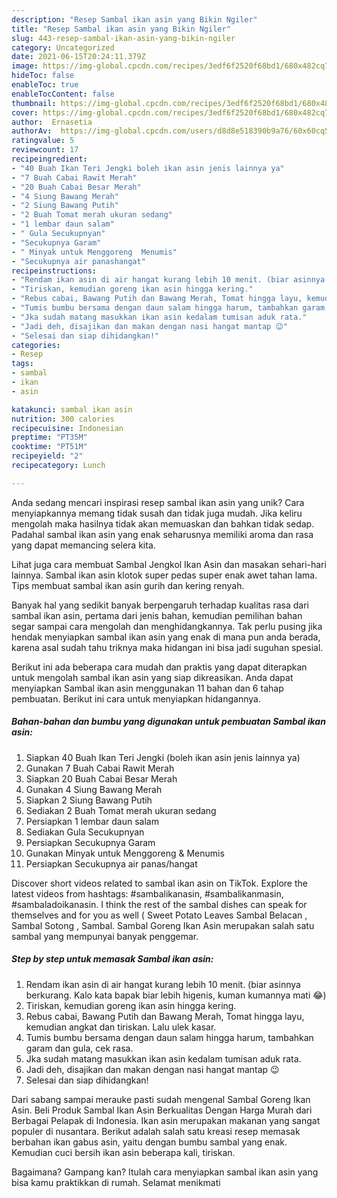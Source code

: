 ```yaml
---
description: "Resep Sambal ikan asin yang Bikin Ngiler"
title: "Resep Sambal ikan asin yang Bikin Ngiler"
slug: 443-resep-sambal-ikan-asin-yang-bikin-ngiler
category: Uncategorized
date: 2021-06-15T20:24:11.379Z
image: https://img-global.cpcdn.com/recipes/3edf6f2520f68bd1/680x482cq70/sambal-ikan-asin-foto-resep-utama.jpg
hideToc: false
enableToc: true
enableTocContent: false
thumbnail: https://img-global.cpcdn.com/recipes/3edf6f2520f68bd1/680x482cq70/sambal-ikan-asin-foto-resep-utama.jpg
cover: https://img-global.cpcdn.com/recipes/3edf6f2520f68bd1/680x482cq70/sambal-ikan-asin-foto-resep-utama.jpg
author:  Ernasetia
authorAv:  https://img-global.cpcdn.com/users/d8d8e518390b9a76/60x60cq50/avatar.jpg
ratingvalue: 5
reviewcount: 17
recipeingredient:
- "40 Buah Ikan Teri Jengki boleh ikan asin jenis lainnya ya"
- "7 Buah Cabai Rawit Merah"
- "20 Buah Cabai Besar Merah"
- "4 Siung Bawang Merah"
- "2 Siung Bawang Putih"
- "2 Buah Tomat merah ukuran sedang"
- "1 lembar daun salam"
- " Gula Secukupnyan"
- "Secukupnya Garam"
- " Minyak untuk Menggoreng  Menumis"
- "Secukupnya air panashangat"
recipeinstructions:
- "Rendam ikan asin di air hangat kurang lebih 10 menit. (biar asinnya berkurang. Kalo kata bapak biar lebih higenis, kuman kumannya mati 😂)"
- "Tiriskan, kemudian goreng ikan asin hingga kering."
- "Rebus cabai, Bawang Putih dan Bawang Merah, Tomat hingga layu, kemudian angkat dan tiriskan. Lalu ulek kasar."
- "Tumis bumbu bersama dengan daun salam hingga harum, tambahkan garam dan gula, cek rasa."
- "Jka sudah matang masukkan ikan asin kedalam tumisan aduk rata."
- "Jadi deh, disajikan dan makan dengan nasi hangat mantap 😉"
- "Selesai dan siap dihidangkan!"
categories:
- Resep
tags:
- sambal
- ikan
- asin

katakunci: sambal ikan asin 
nutrition: 300 calories
recipecuisine: Indonesian
preptime: "PT35M"
cooktime: "PT51M"
recipeyield: "2"
recipecategory: Lunch

---
```



Anda sedang mencari inspirasi resep sambal ikan asin yang unik? Cara menyiapkannya memang tidak susah dan tidak juga mudah. Jika keliru mengolah maka hasilnya tidak akan memuaskan dan bahkan tidak sedap. Padahal sambal ikan asin yang enak seharusnya memiliki aroma dan rasa yang dapat memancing selera kita.


Lihat juga cara membuat Sambal Jengkol Ikan Asin dan masakan sehari-hari lainnya. Sambal ikan asin klotok super pedas super enak awet tahan lama. Tips membuat sambal ikan asin gurih dan kering renyah.

Banyak hal yang sedikit banyak berpengaruh terhadap kualitas rasa dari sambal ikan asin, pertama dari jenis bahan, kemudian pemilihan bahan segar sampai cara mengolah dan menghidangkannya. Tak perlu pusing jika hendak menyiapkan sambal ikan asin yang enak di mana pun anda berada, karena asal sudah tahu triknya maka hidangan ini bisa jadi suguhan spesial.


Berikut ini ada beberapa cara mudah dan praktis yang dapat diterapkan untuk mengolah sambal ikan asin yang siap dikreasikan. Anda dapat menyiapkan Sambal ikan asin menggunakan 11 bahan dan 6 tahap pembuatan. Berikut ini cara untuk menyiapkan hidangannya.

<!--inarticleads1-->

##### Bahan-bahan dan bumbu yang digunakan untuk pembuatan Sambal ikan asin:

1. Siapkan 40 Buah Ikan Teri Jengki (boleh ikan asin jenis lainnya ya)
1. Gunakan 7 Buah Cabai Rawit Merah
1. Siapkan 20 Buah Cabai Besar Merah
1. Gunakan 4 Siung Bawang Merah
1. Siapkan 2 Siung Bawang Putih
1. Sediakan 2 Buah Tomat merah ukuran sedang
1. Persiapkan 1 lembar daun salam
1. Sediakan  Gula Secukupnyan
1. Persiapkan Secukupnya Garam
1. Gunakan  Minyak untuk Menggoreng &amp; Menumis
1. Persiapkan Secukupnya air panas/hangat


Discover short videos related to sambal ikan asin on TikTok. Explore the latest videos from hashtags: #sambalikanasin, #sambalikanmasin, #sambaladoikanasin. I think the rest of the sambal dishes can speak for themselves and for you as well ( Sweet Potato Leaves Sambal Belacan , Sambal Sotong , Sambal. Sambal Goreng Ikan Asin merupakan salah satu sambal yang mempunyai banyak penggemar. 

<!--inarticleads2-->

##### Step by step untuk memasak Sambal ikan asin:

1. Rendam ikan asin di air hangat kurang lebih 10 menit. (biar asinnya berkurang. Kalo kata bapak biar lebih higenis, kuman kumannya mati 😂)
1. Tiriskan, kemudian goreng ikan asin hingga kering.
1. Rebus cabai, Bawang Putih dan Bawang Merah, Tomat hingga layu, kemudian angkat dan tiriskan. Lalu ulek kasar.
1. Tumis bumbu bersama dengan daun salam hingga harum, tambahkan garam dan gula, cek rasa.
1. Jka sudah matang masukkan ikan asin kedalam tumisan aduk rata.
1. Jadi deh, disajikan dan makan dengan nasi hangat mantap 😉
1. Selesai dan siap dihidangkan!

Dari sabang sampai merauke pasti sudah mengenal Sambal Goreng Ikan Asin. Beli Produk Sambal Ikan Asin Berkualitas Dengan Harga Murah dari Berbagai Pelapak di Indonesia. Ikan asin merupakan makanan yang sangat populer di nusantara. Berikut adalah salah satu kreasi resep memasak berbahan ikan gabus asin, yaitu dengan bumbu sambal yang enak. Kemudian cuci bersih ikan asin beberapa kali, tiriskan. 

Bagaimana? Gampang kan? Itulah cara menyiapkan sambal ikan asin yang bisa kamu praktikkan di rumah. Selamat menikmati
